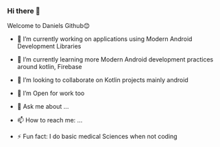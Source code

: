 ### Hi there 👋

Welcome to Daniels Github😊




- 🔭 I’m currently working on applications using Modern Android Development Libraries
- 🌱 I’m currently learning more Modern Android development practices around kotlin, Firebase
- 👯 I’m looking to collaborate on Kotlin projects mainly android
- 🤔 I’m Open for work too
- 💬 Ask me about ...
- 📫 How to reach me: ...

- ⚡ Fun fact: I do basic medical Sciences when not coding
